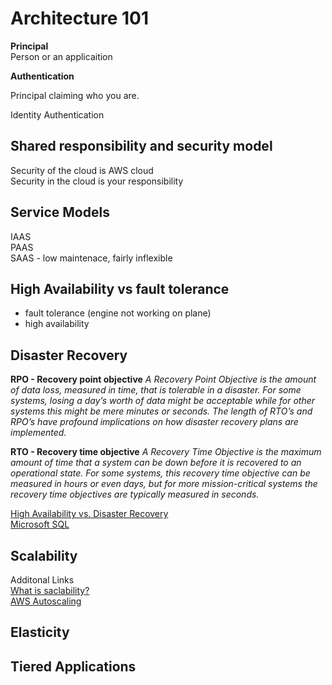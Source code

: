 # Architecture 101

**Principal**  
Person or an applicaition  

**Authentication**  

Principal claiming who you are.  

Identity
Authentication

## Shared responsibility and security model

Security of the cloud is AWS cloud  
Security in the cloud is your responsibility

## Service Models

IAAS  
PAAS  
SAAS  - low maintenace, fairly inflexible

## High Availability vs fault tolerance

- fault tolerance (engine not working on plane)
- high availability

## Disaster Recovery

**RPO - Recovery point objective**
_A Recovery Point Objective is the amount of data loss, measured in time, that is tolerable in a disaster. For some systems, losing a day’s worth of data might be acceptable while for other systems this might be mere minutes or seconds. The length of RTO’s and RPO’s have profound implications on how disaster recovery plans are implemented._

**RTO - Recovery time objective**
_A Recovery Time Objective is the maximum amount of time that a system can be down before it is recovered to an operational state. For some systems, this recovery time objective can be measured in hours or even days, but for more mission-critical systems the recovery time objectives are typically measured in seconds._

[High Availability vs. Disaster Recovery](https://www.wintellect.com/high-availability-vs-disaster-recovery/)  
[Microsoft SQL](https://techcommunity.microsoft.com/t5/premier-field-engineering/an-overview-of-high-availability-and-disaster-recovery-solutions/ba-p/370479)

## Scalability

Additonal Links  
[What is saclability?](https://en.wikipedia.org/wiki/Scalability)  
[AWS Autoscaling](https://www.youtube.com/watch?v=-hFAWk6hyZA)

## Elasticity

## Tiered Applications